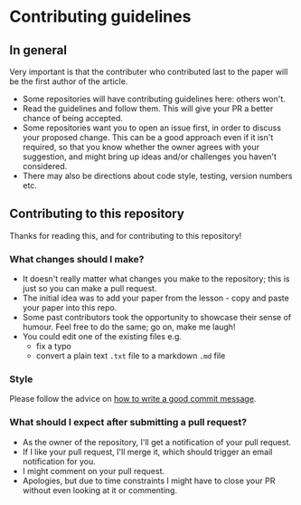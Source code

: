 # Contributing guidelines

## In general
Very important is that the contributer who contributed last to the paper will be the first author of the 
article. 


- Some repositories will have contributing guidelines here: others won't.
- Read the guidelines and follow them. This will give your PR a better chance of being accepted.
- Some repositories want you to open an issue first, in order to discuss your proposed change.
This can be a good approach even if it isn't required, so that you know whether the owner agrees with your suggestion,
and might bring up ideas and/or challenges you haven't considered.
- There may also be directions about code style, testing, version numbers etc.

## Contributing to this repository
Thanks for reading this, and for contributing to this repository!
### What changes should I make?
- It doesn't really matter what changes you make to the repository; this is just so you can make a pull request.
- The initial idea was to add your paper from the lesson - copy and paste your paper into this repo.
- Some past contributors took the opportunity to showcase their sense of humour. Feel free to do the same; go on, make me laugh!
- You could edit one of the existing files e.g. 
  - fix a typo
  - convert a plain text `.txt` file to a markdown `.md` file
  
### Style
  Please follow the advice on [how to write a good commit message](http://gcapes.github.io/git-course/04-commit-advice/).
  
### What should I expect after submitting a pull request?
- As the owner of the repository, I'll get a notification of your pull request. 
- If I like your pull request, I'll merge it, which should trigger an email notification for you.
- I might comment on your pull request.
- Apologies, but due to time constraints I might have to close your PR without even looking at it or commenting.
